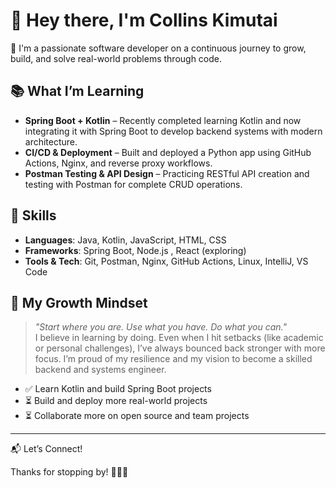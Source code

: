 # 👋 Hey there, I'm Collins Kimutai

🚀 I'm a passionate software developer on a continuous journey to grow, build, and solve real-world problems through code.  

## 📚 What I’m Learning

- **Spring Boot + Kotlin** – Recently completed learning Kotlin and now integrating it with Spring Boot to develop backend systems with modern architecture.
- **CI/CD & Deployment** – Built and deployed a Python app using GitHub Actions, Nginx, and reverse proxy workflows.
- **Postman Testing & API Design** – Practicing RESTful API creation and testing with Postman for complete CRUD operations.


## 💼 Skills

- **Languages**: Java, Kotlin, JavaScript, HTML, CSS
- **Frameworks**: Spring Boot, Node.js , React (exploring)
- **Tools & Tech**: Git, Postman, Nginx, GitHub Actions, Linux, IntelliJ, VS Code

## 🌱 My Growth Mindset

> *"Start where you are. Use what you have. Do what you can."*  
I believe in learning by doing. Even when I hit setbacks (like academic or personal challenges), I’ve always bounced back stronger with more focus. I’m proud of my resilience and my vision to become a skilled backend and systems engineer.


- ✅ Learn Kotlin and build Spring Boot projects
- ⏳ Build and deploy more real-world projects
- ⏳ Collaborate more on open source and team projects



---
📬 Let’s Connect!


Thanks for stopping by! 👨‍💻✨
